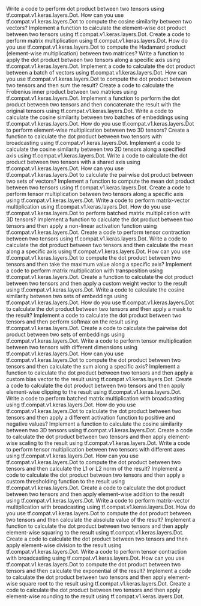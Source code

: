 Write a code to perform dot product between two tensors using tf.compat.v1.keras.layers.Dot.
How can you use tf.compat.v1.keras.layers.Dot to compute the cosine similarity between two vectors?
Implement a function to calculate the element-wise dot product between two tensors using tf.compat.v1.keras.layers.Dot.
Create a code to perform matrix multiplication using tf.compat.v1.keras.layers.Dot.
How do you use tf.compat.v1.keras.layers.Dot to compute the Hadamard product (element-wise multiplication) between two matrices?
Write a function to apply the dot product between two tensors along a specific axis using tf.compat.v1.keras.layers.Dot.
Implement a code to calculate the dot product between a batch of vectors using tf.compat.v1.keras.layers.Dot.
How can you use tf.compat.v1.keras.layers.Dot to compute the dot product between two tensors and then sum the result?
Create a code to calculate the Frobenius inner product between two matrices using tf.compat.v1.keras.layers.Dot.
Implement a function to perform the dot product between two tensors and then concatenate the result with the original tensors using tf.compat.v1.keras.layers.Dot.
Write a code to calculate the cosine similarity between two batches of embeddings using tf.compat.v1.keras.layers.Dot.
How do you use tf.compat.v1.keras.layers.Dot to perform element-wise multiplication between two 3D tensors?
Create a function to calculate the dot product between two tensors with broadcasting using tf.compat.v1.keras.layers.Dot.
Implement a code to calculate the cosine similarity between two 2D tensors along a specified axis using tf.compat.v1.keras.layers.Dot.
Write a code to calculate the dot product between two tensors with a shared axis using tf.compat.v1.keras.layers.Dot.
How can you use tf.compat.v1.keras.layers.Dot to calculate the pairwise dot product between two sets of vectors?
Implement a function to compute the mean dot product between two tensors using tf.compat.v1.keras.layers.Dot.
Create a code to perform tensor multiplication between two tensors along a specific axis using tf.compat.v1.keras.layers.Dot.
Write a code to perform matrix-vector multiplication using tf.compat.v1.keras.layers.Dot.
How do you use tf.compat.v1.keras.layers.Dot to perform batched matrix multiplication with 3D tensors?
Implement a function to calculate the dot product between two tensors and then apply a non-linear activation function using tf.compat.v1.keras.layers.Dot.
Create a code to perform tensor contraction between two tensors using tf.compat.v1.keras.layers.Dot.
Write a code to calculate the dot product between two tensors and then calculate the mean along a specific axis using tf.compat.v1.keras.layers.Dot.
How can you use tf.compat.v1.keras.layers.Dot to compute the dot product between two tensors and then take the maximum value along a specific axis?
Implement a code to perform matrix multiplication with transposition using tf.compat.v1.keras.layers.Dot.
Create a function to calculate the dot product between two tensors and then apply a custom weight vector to the result using tf.compat.v1.keras.layers.Dot.
Write a code to calculate the cosine similarity between two sets of embeddings using tf.compat.v1.keras.layers.Dot.
How do you use tf.compat.v1.keras.layers.Dot to calculate the dot product between two tensors and then apply a mask to the result?
Implement a code to calculate the dot product between two tensors and then perform softmax on the result using tf.compat.v1.keras.layers.Dot.
Create a code to calculate the pairwise dot product between two sets of embeddings using tf.compat.v1.keras.layers.Dot.
Write a code to perform tensor multiplication between two tensors with different dimensions using tf.compat.v1.keras.layers.Dot.
How can you use tf.compat.v1.keras.layers.Dot to compute the dot product between two tensors and then calculate the sum along a specific axis?
Implement a function to calculate the dot product between two tensors and then apply a custom bias vector to the result using tf.compat.v1.keras.layers.Dot.
Create a code to calculate the dot product between two tensors and then apply element-wise clipping to the result using tf.compat.v1.keras.layers.Dot.
Write a code to perform batched matrix multiplication with broadcasting using tf.compat.v1.keras.layers.Dot.
How do you use tf.compat.v1.keras.layers.Dot to calculate the dot product between two tensors and then apply a different activation function to positive and negative values?
Implement a function to calculate the cosine similarity between two 3D tensors using tf.compat.v1.keras.layers.Dot.
Create a code to calculate the dot product between two tensors and then apply element-wise scaling to the result using tf.compat.v1.keras.layers.Dot.
Write a code to perform tensor multiplication between two tensors with different axes using tf.compat.v1.keras.layers.Dot.
How can you use tf.compat.v1.keras.layers.Dot to compute the dot product between two tensors and then calculate the L1 or L2 norm of the result?
Implement a code to calculate the dot product between two tensors and then apply a custom thresholding function to the result using tf.compat.v1.keras.layers.Dot.
Create a code to calculate the dot product between two tensors and then apply element-wise addition to the result using tf.compat.v1.keras.layers.Dot.
Write a code to perform matrix-vector multiplication with broadcasting using tf.compat.v1.keras.layers.Dot.
How do you use tf.compat.v1.keras.layers.Dot to compute the dot product between two tensors and then calculate the absolute value of the result?
Implement a function to calculate the dot product between two tensors and then apply element-wise squaring to the result using tf.compat.v1.keras.layers.Dot.
Create a code to calculate the dot product between two tensors and then apply element-wise division to the result using tf.compat.v1.keras.layers.Dot.
Write a code to perform tensor contraction with broadcasting using tf.compat.v1.keras.layers.Dot.
How can you use tf.compat.v1.keras.layers.Dot to compute the dot product between two tensors and then calculate the exponential of the result?
Implement a code to calculate the dot product between two tensors and then apply element-wise square root to the result using tf.compat.v1.keras.layers.Dot.
Create a code to calculate the dot product between two tensors and then apply element-wise rounding to the result using tf.compat.v1.keras.layers.Dot.